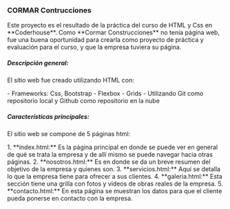 ### CORMAR Contrucciones
<p>
Este proyecto es el resultado de la práctica del curso de HTML y Css en **Coderhouse**.
Como **Cormar Construcciones** no tenía página web, fue una buena oportunidad para crearla como proyecto de práctica y evaluación para el curso, y que la empresa tuviera su página.
</p>

##### Descripción general:
<p>El sitio web fue creado utilizando HTML con:<p>
- Frameworks: Css, Bootstrap
- Flexbox
- Grids
- Utilizando Git como repositorio local y Github como repositorio en la nube

##### Características principales:

<p>El sitio web se compone de 5 páginas html:<p>
1. **index.html:** Es la página principal en donde se puede ver en general de qué se trata la empresa y de allí mismo se puede navegar hacia otras páginas.
2. **nosotros.html:** Es en donde se da un breve resumen del objetivo de la empresa y quienes son.
3. **servicios.html:** Aquí se detalla lo que la empresa tiene para ofrecer a sus clientes.
4. **galeria.html:** Esta sección tiene una grilla con fotos y videos de obras reales de la empresa.
5. **contacto.html:** En esta página se muestran los datos para que el cliente pueda ponerse en contacto con la empresa.

